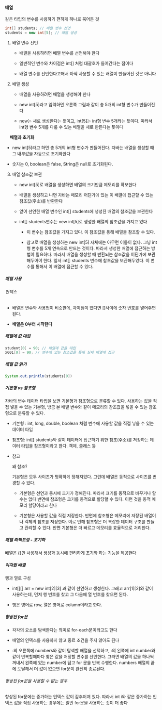 #### 배열

같은 타입의 변수를 사용하기 편하게 하나로 묶어둔 것

```java
int[] students; // 배열 변수 선언
students = new int[5]; // 배열 생성
```

1. 배열 변수 선언
   
   - 배열을 사용하려면 배열 변수를 선언해야 한다
   
   - 일반적인 변수와 차이점은 int[] 처럼 대괄호가 들어간다는 점이다
   
   - 배열 변수를 선언한다고해서 아직 사용할 수 있는 배열이 만들어진 것은 아니다

2. 배열 생성
   
   - 배열을 사용하려면 배열을 생성해야 한다
   
   - new int[5]라고 입력하면 오른쪽 그림과 같이 총 5개의 int형 변수가 만들어진다
   
   - new는 새로 생성한다는 뜻이고, int[5]는 int형 변수 5개라는 뜻이다. 따라서 int형 변수 5개를 다룰 수 있는 배열을 새로 만든다는 뜻이다



    **배열과 초기화**

- new int[5]라고 하면 총 5개의 int형 변수가 만들어진다. 자바는 배열을 생성할 때 그 내부값을 자동으로 초기화한다

- 숫자는 0, boolean은 false, String은 null로 초기화된다.



3. 배열 참조값 보관
   
   - new int[5]로 배열을 생성하면 배열의 크기만큼 메모리를 확보한다
   
   - 배열을 생성하고 나면 자바는 메모리 어딘가에 있는 이 배열에 접근할 수 있는 참조값(주소)를 반환한다
   
   - 앞어 선언한 배열 변수인 int[] students에 생성된 배열의 참조값을 보관한다
   
   - int[] students변수는 new int[5]로 생성한 배열의 참조값을 가지고 있다
     
     - 이 변수는 참조값을 가지고 있다. 이 참조값을 통해 배열을 참조할 수 있다.
     
     - 참고로 배열을 생성하는 new int[5] 자체에는 아무런 이름이 없다. 그냥 int형 변수를 5개 연속으로 만드는 것이다. 따라서 생성한 배열에 접근하는 방법이 필요하다. 따라서 배열을 생성할 때 반환되는 참조값을 어딘가에 보관해두어야 한다. 앞서 int[] students 변수에 참조값을 보관해두었다. 이 변수를 통해서 이 배열에 접근할 수 있다.



##### 배열 사용

###### 인덱스

- 배열은 변수와 사용법이 비슷한데, 차이점이 있다면 []사이에 숫자 번호를 넣어주면 된다.

- **배열은 0부터 시작한다**



##### 배열에 값 대입

```java
student[0] = 90; // 배열에 값을 대입
x001[0] = 90; // 변수에 있는 참조값을 통해 실제 배열에 접근
```



##### 배열 값 읽기

```java
System.out.println(students[0])
```



##### 기본형 vs 참조형

자바의 변수 데이터 타입을 보면 기본형과 참조형으로 분류할 수 있다. 사용하는 값을 직접 넣을 수 있는 기본형, 방금 본 배열 변수와 같이 메모리의 참조값을 넣을 수 있는 참조형으로 분류할 수 있다.

- 기본형 : int, long, double, boolean 처럼 변수에 사용할 값을 직접 넣을 수 있는 데이터 타입

- 참조형: int[] students와 같이 데이터에 접근하기 위한 참조(주소)를 저장하는 데이터 타입을 참조형이라고 한다. 객체, 클래스 등

- 참고
  
  왜 참조?
  
  기본형은 모두 사이즈가 명확하게 정해져있다. 그런데 배열은 동적으로 사이즈를 변경할 수 있다.
  
  - 기본형은 선언과 동시에 크기가 정해진다. 따라서 크기를 동적으로 바꾸거나 할 수는 없다 반면에 참조형은 크기를 동적으로 할당할 수 있다. 이런 것을 동적 메모리 할당이라고 한다
  
  - 기본형은 사용할 값을 직접 저장한다. 반면에 참조형은 메모리에 저장된 배열이나 객체의 참조를 저장한다. 이로 인해 참조형은 더 복잡한 데이터 구조를 만들고 관리할 수 있다. 반면 기본형은 더 빠르고 메모리를 효율적으로 처리한다.



##### 배열 리팩토링 - 초기화

배열은 {}만 사용해서 생성과 동시에 편리하게 초기화 하는 기능을 제공한다



##### 이차원 배열

행과 열로 구성

- int[][] arr = new int[2][3] 과 같이 선언하고 생성한다. 그래고 arr[1][2]와 같이 사용하는데, 먼저 행 번호를 찾고 그 다음에 열 번호를 찾으면 된다.

- 행은 영어로 row, 열은 영어로 column이라고 한다.



##### 향상된 for문

- 각각의 요소를 탐색한다는 의미로 for-each문이라고도 한다

- 배열의 인덱스를 사용하지 않고 종료 조건을 주지 않아도 된다

- :의 오른쪽에 numbers와 같이 탐색할 배열을 선택하고, :의 왼쪽에 int number와 같이 반복할때마다 찾은 값을 저장할 변수를 선언한다. 그러면 배열의 값을 하나씩 꺼내서 왼쪽에 있는 number에 담고 for 문을 반복 수행한다. numbers 배열의 끝에 도달해서 더 값이 없으면 for문이 완전히 종료된다.



###### 향상된 for문을 사용할 수 없는 경우

향상된 for문에는 증가하는 인덱스 값이 감추어져 있다. 따라서 int i와 같은 증가하는 인덱스 값을 직접 사용하는 경우에는 일반 for문을 사용하는 것이 더 좋다
